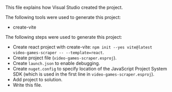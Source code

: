 This file explains how Visual Studio created the project.

The following tools were used to generate this project:
- create-vite

The following steps were used to generate this project:
- Create react project with create-vite: `npm init --yes vite@latest video-games-scraper -- --template=react`.
- Create project file (`video-games-scraper.esproj`).
- Create `launch.json` to enable debugging.
- Create `nuget.config` to specify location of the JavaScript Project System SDK (which is used in the first line in `video-games-scraper.esproj`).
- Add project to solution.
- Write this file.
